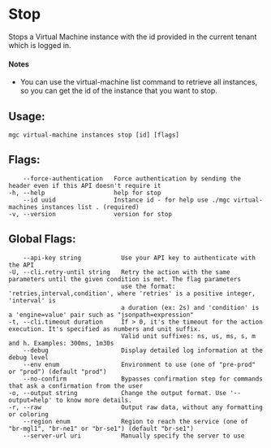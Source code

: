 # Stop

Stops a Virtual Machine instance with the id provided in the current tenant which is logged in.
#### Notes
- You can use the virtual-machine list command to retrieve all instances, so you can get the id of
the instance that you want to stop.

## Usage:
```
mgc virtual-machine instances stop [id] [flags]
```

## Flags:
```
    --force-authentication   Force authentication by sending the header even if this API doesn't require it
-h, --help                   help for stop
    --id uuid                Instance id - for help use ./mgc virtual-machines instances list . (required)
-v, --version                version for stop
```

## Global Flags:
```
    --api-key string           Use your API key to authenticate with the API
-U, --cli.retry-until string   Retry the action with the same parameters until the given condition is met. The flag parameters
                               use the format: 'retries,interval,condition', where 'retries' is a positive integer, 'interval' is
                               a duration (ex: 2s) and 'condition' is a 'engine=value' pair such as "jsonpath=expression"
-t, --cli.timeout duration     If > 0, it's the timeout for the action execution. It's specified as numbers and unit suffix.
                               Valid unit suffixes: ns, us, ms, s, m and h. Examples: 300ms, 1m30s
    --debug                    Display detailed log information at the debug level
    --env enum                 Environment to use (one of "pre-prod" or "prod") (default "prod")
    --no-confirm               Bypasses confirmation step for commands that ask a confirmation from the user
-o, --output string            Change the output format. Use '--output=help' to know more details.
-r, --raw                      Output raw data, without any formatting or coloring
    --region enum              Region to reach the service (one of "br-mgl1", "br-ne1" or "br-se1") (default "br-se1")
    --server-url uri           Manually specify the server to use
```

